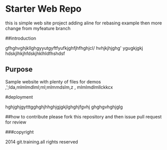 # Starter Web Repo

this is simple web site project 
adding aline for rebasing example
then more change from myfeature branch

##introduction

gfhghvghjkllghgyyutgyftfyufkjghfjhfhghjcl/
hvhjkjhjghg'
ygugkjgkj
hdskjlhkjhfdskjhklhldfhshdsf
## Purpose

Sample website with plenty of files for demos
,';lda,mlmlmdlml;ml;mlmmdslm,z , mlmlmdlmllckkcx

#deployment

hghjghjgytttgghghjhhghjgjgkjlghghjfgvhj
ghghgvhghjglg

##how to contribute
please fork this repository and then issue pull request for review

###copyright

2014 git.training.all rights reserved